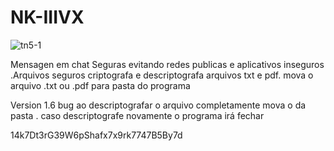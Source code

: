 # NK-IIIVX



![tn5-1](https://user-images.githubusercontent.com/101123260/157132563-4187bb56-c734-4a25-9f72-7c909161d53f.png)




Mensagen em chat Seguras evitando redes publicas e aplicativos inseguros .Arquivos seguros criptografa e descriptografa arquivos txt e pdf. mova o arquivo .txt ou .pdf para pasta do  programa


Version 1.6 bug ao descriptografar o arquivo completamente  mova o da pasta . caso descriptografe novamente o programa irá fechar


14k7Dt3rG39W6pShafx7x9rk7747B5By7d














